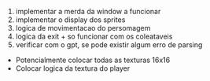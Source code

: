 1. implementar a merda da window a funcionar
2. implementar o display dos sprites
3. logica de movimentacao do persomagem
4. logica da exit + so funcionar com os coleataveis
5. verificar com o gpt, se pode existir algum erro de parsing

- Potencialmente colocar todas as texturas 16x16
- Colocar logica da textura do player

